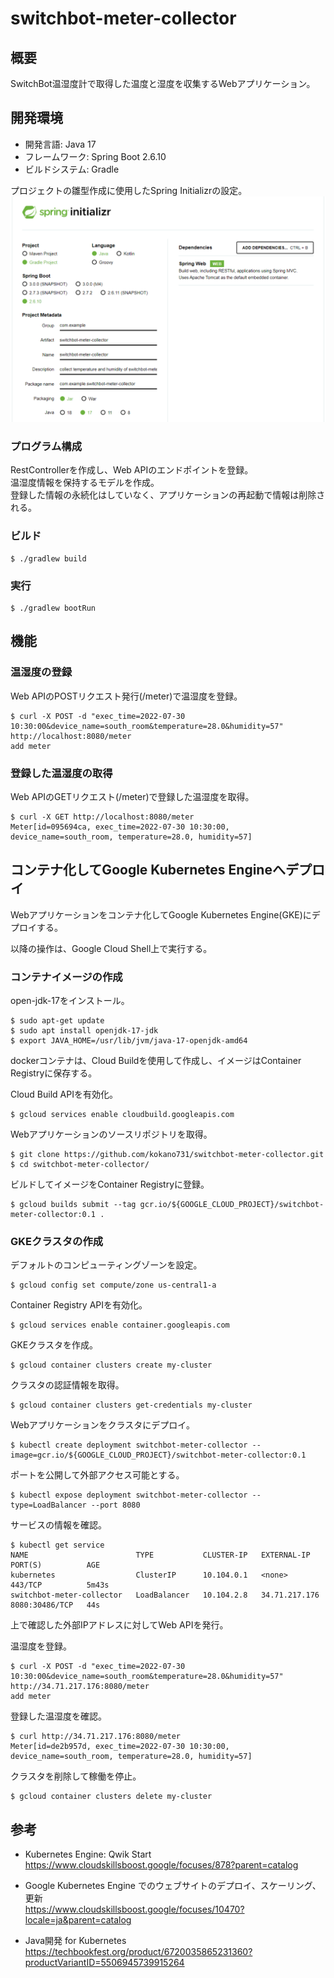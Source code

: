 # switchbot-meter-collector

## 概要

SwitchBot温湿度計で取得した温度と湿度を収集するWebアプリケーション。

## 開発環境

- 開発言語: Java 17
- フレームワーク: Spring Boot 2.6.10
- ビルドシステム: Gradle

プロジェクトの雛型作成に使用したSpring Initializrの設定。
![spring_initializr.png](image/spring_initializr.png)

### プログラム構成

RestControllerを作成し、Web APIのエンドポイントを登録。  
温湿度情報を保持するモデルを作成。  
登録した情報の永続化はしていなく、アプリケーションの再起動で情報は削除される。

### ビルド

```
$ ./gradlew build
```

### 実行

```
$ ./gradlew bootRun
```

## 機能

### 温湿度の登録

Web APIのPOSTリクエスト発行(/meter)で温湿度を登録。

```
$ curl -X POST -d "exec_time=2022-07-30 10:30:00&device_name=south_room&temperature=28.0&humidity=57" http://localhost:8080/meter
add meter
```

### 登録した温湿度の取得

Web APIのGETリクエスト(/meter)で登録した温湿度を取得。

```
$ curl -X GET http://localhost:8080/meter
Meter[id=095694ca, exec_time=2022-07-30 10:30:00, device_name=south_room, temperature=28.0, humidity=57]
```

## コンテナ化してGoogle Kubernetes Engineへデプロイ

Webアプリケーションをコンテナ化してGoogle Kubernetes Engine(GKE)にデプロイする。

以降の操作は、Google Cloud Shell上で実行する。

### コンテナイメージの作成

open-jdk-17をインストール。
```
$ sudo apt-get update
$ sudo apt install openjdk-17-jdk
$ export JAVA_HOME=/usr/lib/jvm/java-17-openjdk-amd64
```

dockerコンテナは、Cloud Buildを使用して作成し、イメージはContainer Registryに保存する。

Cloud Build APIを有効化。
```
$ gcloud services enable cloudbuild.googleapis.com
```

Webアプリケーションのソースリポジトリを取得。
```
$ git clone https://github.com/kokano731/switchbot-meter-collector.git
$ cd switchbot-meter-collector/
```

ビルドしてイメージをContainer Registryに登録。
```
$ gcloud builds submit --tag gcr.io/${GOOGLE_CLOUD_PROJECT}/switchbot-meter-collector:0.1 .
```

### GKEクラスタの作成

デフォルトのコンピューティングゾーンを設定。
```
$ gcloud config set compute/zone us-central1-a
```

Container Registry APIを有効化。
```
$ gcloud services enable container.googleapis.com
```

GKEクラスタを作成。
```
$ gcloud container clusters create my-cluster
```

クラスタの認証情報を取得。
```
$ gcloud container clusters get-credentials my-cluster
```

Webアプリケーションをクラスタにデプロイ。
```
$ kubectl create deployment switchbot-meter-collector --image=gcr.io/${GOOGLE_CLOUD_PROJECT}/switchbot-meter-collector:0.1
```

ポートを公開して外部アクセス可能とする。
```
$ kubectl expose deployment switchbot-meter-collector --type=LoadBalancer --port 8080
```

サービスの情報を確認。
```
$ kubectl get service
NAME                        TYPE           CLUSTER-IP   EXTERNAL-IP     PORT(S)          AGE
kubernetes                  ClusterIP      10.104.0.1   <none>          443/TCP          5m43s
switchbot-meter-collector   LoadBalancer   10.104.2.8   34.71.217.176   8080:30486/TCP   44s
```

上で確認した外部IPアドレスに対してWeb APIを発行。

温湿度を登録。
```
$ curl -X POST -d "exec_time=2022-07-30 10:30:00&device_name=south_room&temperature=28.0&humidity=57" http://34.71.217.176:8080/meter
add meter
```

登録した温湿度を確認。
```
$ curl http://34.71.217.176:8080/meter
Meter[id=de2b957d, exec_time=2022-07-30 10:30:00, device_name=south_room, temperature=28.0, humidity=57]
```

クラスタを削除して稼働を停止。
```
$ gcloud container clusters delete my-cluster
```

## 参考

- Kubernetes Engine: Qwik Start  
https://www.cloudskillsboost.google/focuses/878?parent=catalog

- Google Kubernetes Engine でのウェブサイトのデプロイ、スケーリング、更新  
https://www.cloudskillsboost.google/focuses/10470?locale=ja&parent=catalog

- Java開発 for Kubernetes  
https://techbookfest.org/product/6720035865231360?productVariantID=5506945739915264
